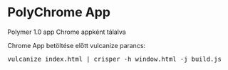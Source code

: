 # PolyChrome App
Polymer 1.0 app Chrome appként tálalva

Chrome App betöltése előtt vulcanize parancs:

<pre>vulcanize index.html | crisper -h window.html -j build.js</pre>
